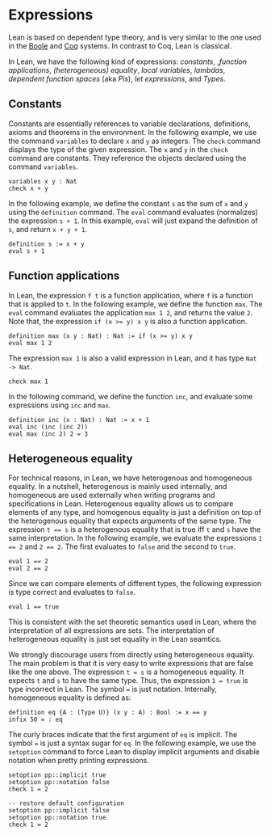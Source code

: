 # Expressions

Lean is based on dependent type theory, and is very similar to the one
used in the [Boole](https://github.com/avigad/boole) and
[Coq](http://coq.inria.fr/) systems.  In contrast to Coq, Lean is
classical.

In Lean, we have the following kind of expressions: _constants_,
,_function applications_, _(heterogeneous) equality_, _local variables_,
_lambdas_, _dependent function spaces_ (aka _Pis_), _let expressions_,
and _Types_.

## Constants

Constants are essentially references to variable declarations, definitions, axioms and theorems in the
environment. In the following example, we use the command `variables` to declare `x` and `y` as integers.
The `check` command displays the type of the given expression. The `x` and `y` in the `check` command
are constants. They reference the objects declared using the command `variables`.

```lean
variables x y : Nat
check x + y
```

In the following example, we define the constant `s` as the sum of `x` and `y` using the `definition` command.
The `eval` command evaluates (normalizes) the expression `s + 1`. In this example, `eval` will just expand
the definition of `s`, and return `x + y + 1`.

```lean
definition s := x + y
eval s + 1
```

## Function applications

In Lean, the expression `f t` is a function application, where `f` is a function that is applied to `t`.
In the following example, we define the function `max`. The `eval` command evaluates the application `max 1 2`,
and returns the value `2`. Note that, the expression `if (x >= y) x y` is also a function application.

```lean
definition max (x y : Nat) : Nat := if (x >= y) x y
eval max 1 2
```

The expression `max 1` is also a valid expression in Lean, and it has type `Nat -> Nat`.

```lean
check max 1
```

In the following command, we define the function `inc`, and evaluate some expressions using `inc` and `max`.

```lean
definition inc (x : Nat) : Nat := x + 1
eval inc (inc (inc 2))
eval max (inc 2) 2 = 3
```

## Heterogeneous equality

For technical reasons, in Lean, we have heterogenous and homogeneous equality. In a nutshell, heterogenous is mainly used internally, and
homogeneous are used externally when writing programs and specifications in Lean.
Heterogenous equality allows us to compare elements of any type, and homogenous equality is just a definition on top of the heterogenous equality that expects arguments of the same type.
The expression `t == s` is a heterogenous equality that is true iff `t` and `s` have the same interpretation.
In the following example, we evaluate the expressions `1 == 2` and `2 == 2`. The first evaluates to `false` and the second to `true`.

```lean
eval 1 == 2
eval 2 == 2
```

Since we can compare elements of different types, the following expression is type correct and evaluates to `false`.

```lean
eval 1 == true
```

This is consistent with the set theoretic semantics used in Lean, where the interpretation of all expressions are sets.
The interpretation of heterogeneous equality is just set equality in the Lean seamtics.

We strongly discourage users from directly using heterogeneous equality. The main problem is that it is very easy to
write expressions that are false like the one above. The expression `t = s` is a homogeneous equality.
It expects `t` and `s` to have the same type. Thus, the expression `1 = true` is type incorrect in Lean.
The symbol `=` is just notation. Internally, homogeneous equality is defined as:

```
definition eq {A : (Type U)} (x y : A) : Bool := x == y
infix 50 = : eq
```

The curly braces indicate that the first argument of `eq` is implicit. The symbol `=` is just a syntax sugar for `eq`.
In the following example, we use the `setoption` command to force Lean to display implicit arguments and
disable notation when pretty printing expressions.

```lean
setoption pp::implicit true
setoption pp::notation false
check 1 = 2

-- restore default configuration
setoption pp::implicit false
setoption pp::notation true
check 1 = 2
```

